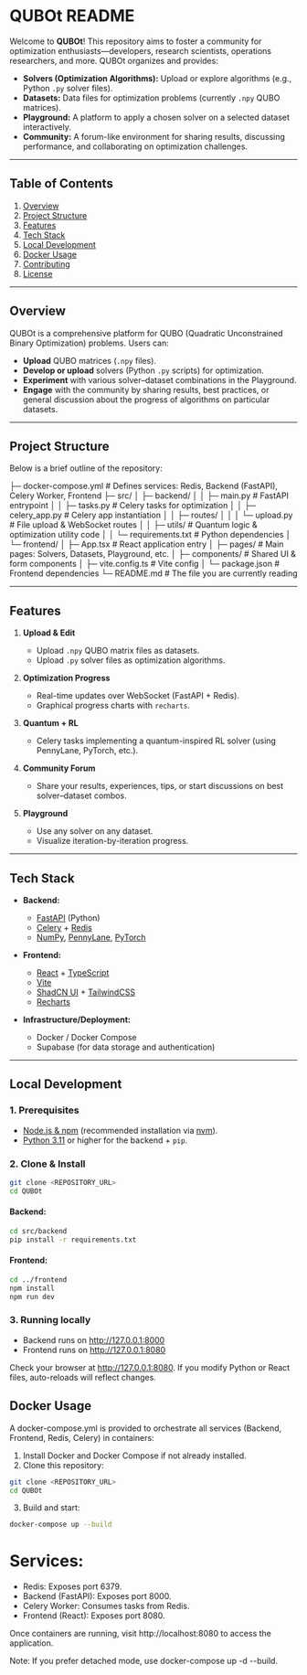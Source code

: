 QUBOt README
============

Welcome to **QUBOt**! This repository aims to foster a community for optimization enthusiasts—developers, research scientists, operations researchers, and more. QUBOt organizes and provides:

- **Solvers (Optimization Algorithms):** Upload or explore algorithms (e.g., Python `.py` solver files).
- **Datasets:** Data files for optimization problems (currently `.npy` QUBO matrices).
- **Playground:** A platform to apply a chosen solver on a selected dataset interactively.
- **Community:** A forum-like environment for sharing results, discussing performance, and collaborating on optimization challenges.

--------------------------------------------------------------------------------

Table of Contents
-----------------
1. [Overview](#overview)
2. [Project Structure](#project-structure)
3. [Features](#features)
4. [Tech Stack](#tech-stack)
5. [Local Development](#local-development)
6. [Docker Usage](#docker-usage)
7. [Contributing](#contributing)
8. [License](#license)

--------------------------------------------------------------------------------

## Overview

QUBOt is a comprehensive platform for QUBO (Quadratic Unconstrained Binary Optimization) problems. Users can:
- **Upload** QUBO matrices (`.npy` files).
- **Develop or upload** solvers (Python `.py` scripts) for optimization.
- **Experiment** with various solver–dataset combinations in the Playground.
- **Engage** with the community by sharing results, best practices, or general discussion about the progress of algorithms on particular datasets.

--------------------------------------------------------------------------------

## Project Structure

Below is a brief outline of the repository:

├─ docker-compose.yml # Defines services: Redis, Backend (FastAPI), Celery Worker, Frontend ├─ src/ │ ├─ backend/ │ │ ├─ main.py # FastAPI entrypoint │ │ ├─ tasks.py # Celery tasks for optimization │ │ ├─ celery_app.py # Celery app instantiation │ │ ├─ routes/ │ │ │ └─ upload.py # File upload & WebSocket routes │ │ ├─ utils/ # Quantum logic & optimization utility code │ │ └─ requirements.txt # Python dependencies │ └─ frontend/ │ ├─ App.tsx # React application entry │ ├─ pages/ # Main pages: Solvers, Datasets, Playground, etc. │ ├─ components/ # Shared UI & form components │ ├─ vite.config.ts # Vite config │ └─ package.json # Frontend dependencies └─ README.md # The file you are currently reading


--------------------------------------------------------------------------------

## Features

1. **Upload & Edit**  
   - Upload `.npy` QUBO matrix files as datasets.
   - Upload `.py` solver files as optimization algorithms.

2. **Optimization Progress**  
   - Real-time updates over WebSocket (FastAPI + Redis).
   - Graphical progress charts with `recharts`.

3. **Quantum + RL**  
   - Celery tasks implementing a quantum-inspired RL solver (using PennyLane, PyTorch, etc.).

4. **Community Forum**  
   - Share your results, experiences, tips, or start discussions on best solver–dataset combos.

5. **Playground**  
   - Use any solver on any dataset.
   - Visualize iteration-by-iteration progress.

--------------------------------------------------------------------------------

## Tech Stack

- **Backend:**
  - [FastAPI](https://fastapi.tiangolo.com/) (Python)
  - [Celery](https://docs.celeryproject.org/en/stable/) + [Redis](https://redis.io/)
  - [NumPy](https://numpy.org/), [PennyLane](https://pennylane.ai/), [PyTorch](https://pytorch.org/)

- **Frontend:**
  - [React](https://reactjs.org/) + [TypeScript](https://www.typescriptlang.org/)
  - [Vite](https://vitejs.dev/)
  - [ShadCN UI](https://ui.shadcn.com/) + [TailwindCSS](https://tailwindcss.com/)
  - [Recharts](https://recharts.org/)

- **Infrastructure/Deployment:**
  - Docker / Docker Compose
  - Supabase (for data storage and authentication)

--------------------------------------------------------------------------------

## Local Development

### 1. Prerequisites
- [Node.js & npm](https://nodejs.org/en/) (recommended installation via [nvm](https://github.com/nvm-sh/nvm)).
- [Python 3.11](https://www.python.org/downloads/) or higher for the backend + `pip`.

### 2. Clone & Install
```bash
git clone <REPOSITORY_URL>
cd QUBOt
```
#### Backend:
```bash
cd src/backend
pip install -r requirements.txt
```
#### Frontend:
```bash
cd ../frontend
npm install
npm run dev
```
### 3. Running locally
- Backend runs on http://127.0.0.1:8000
- Frontend runs on http://127.0.0.1:8080

Check your browser at http://127.0.0.1:8080. If you modify Python or React files, auto-reloads will reflect changes.

## Docker Usage
A docker-compose.yml is provided to orchestrate all services (Backend, Frontend, Redis, Celery) in containers:

1. Install Docker and Docker Compose if not already installed.
2. Clone this repository:
```bash
git clone <REPOSITORY_URL>
cd QUBOt
```
3. Build and start:
```bash
docker-compose up --build
```

# Services:

- Redis: Exposes port 6379.
- Backend (FastAPI): Exposes port 8000.
- Celery Worker: Consumes tasks from Redis.
- Frontend (React): Exposes port 8080.
  
Once containers are running, visit http://localhost:8080 to access the application.

Note: If you prefer detached mode, use docker-compose up -d --build.




